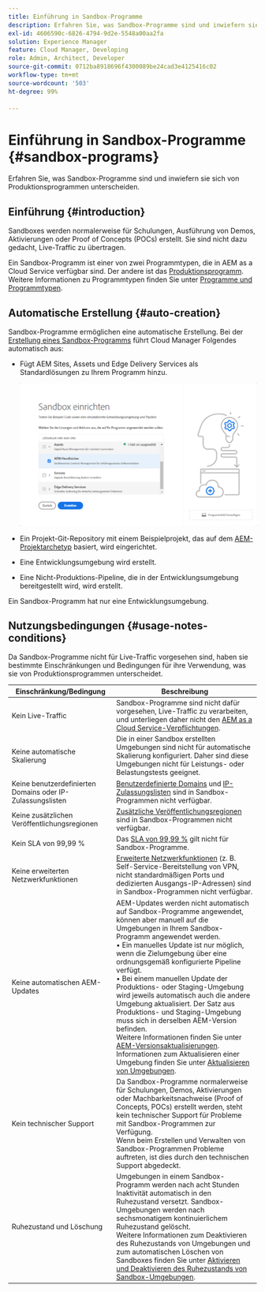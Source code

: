 ```yaml
---
title: Einführung in Sandbox-Programme
description: Erfahren Sie, was Sandbox-Programme sind und inwiefern sie sich von Produktionsprogrammen unterscheiden.
exl-id: 4606590c-6826-4794-9d2e-5548a00aa2fa
solution: Experience Manager
feature: Cloud Manager, Developing
role: Admin, Architect, Developer
source-git-commit: 0712ba8918696f4300089be24cad3e4125416c02
workflow-type: tm+mt
source-wordcount: '503'
ht-degree: 99%

---
```



# Einführung in Sandbox-Programme {#sandbox-programs}

Erfahren Sie, was Sandbox-Programme sind und inwiefern sie sich von Produktionsprogrammen unterscheiden.

## Einführung {#introduction}

Sandboxes werden normalerweise für Schulungen, Ausführung von Demos, Aktivierungen oder Proof of Concepts (POCs) erstellt. Sie sind nicht dazu gedacht, Live-Traffic zu übertragen.

Ein Sandbox-Programm ist einer von zwei Programmtypen, die in AEM as a Cloud Service verfügbar sind. Der andere ist das [Produktionsprogramm](introduction-production-programs.md). Weitere Informationen zu Programmtypen finden Sie unter [Programme und Programmtypen](/help/implementing/cloud-manager/getting-access-to-aem-in-cloud/program-types.md).

## Automatische Erstellung {#auto-creation}

Sandbox-Programme ermöglichen eine automatische Erstellung. Bei der [Erstellung eines Sandbox-Programms](/help/implementing/cloud-manager/getting-access-to-aem-in-cloud/creating-sandbox-programs.md) führt Cloud Manager Folgendes automatisch aus:

* Fügt AEM Sites, Assets und Edge Delivery Services als Standardlösungen zu Ihrem Programm hinzu.

  ![Auswählen der Lösungen und Add-ons für eine Sandbox ](assets/sandbox-solutions-add-ons.png)

* Ein Projekt-Git-Repository mit einem Beispielprojekt, das auf dem [AEM-Projektarchetyp](https://experienceleague.adobe.com/de/docs/experience-manager-core-components/using/developing/archetype/overview) basiert, wird eingerichtet.
* Eine Entwicklungsumgebung wird erstellt.
* Eine Nicht-Produktions-Pipeline, die in der Entwicklungsumgebung bereitgestellt wird, wird erstellt.

Ein Sandbox-Programm hat nur eine Entwicklungsumgebung.

## Nutzungsbedingungen {#usage-notes-conditions}

Da Sandbox-Programme nicht für Live-Traffic vorgesehen sind, haben sie bestimmte Einschränkungen und Bedingungen für ihre Verwendung, was sie von Produktionsprogrammen unterscheidet.

| Einschränkung/Bedingung | Beschreibung |
| --- | --- |
| Kein Live-Traffic | Sandbox-Programme sind nicht dafür vorgesehen, Live-Traffic zu verarbeiten, und unterliegen daher nicht den [AEM as a Cloud Service-Verpflichtungen](https://www.adobe.com/legal/service-commitments.html). |
| Keine automatische Skalierung | Die in einer Sandbox erstellten Umgebungen sind nicht für automatische Skalierung konfiguriert. Daher sind diese Umgebungen nicht für Leistungs- oder Belastungstests geeignet. |
| Keine benutzerdefinierten Domains oder IP-Zulassungslisten | [Benutzerdefinierte Domains](/help/implementing/cloud-manager/custom-domain-names/introduction.md) und [IP-Zulassungslisten](/help/implementing/cloud-manager/ip-allow-lists/introduction.md) sind in Sandbox-Programmen nicht verfügbar. |
| Keine zusätzlichen Veröffentlichungsregionen | [Zusätzliche Veröffentlichungsregionen](/help/operations/additional-publish-regions.md) sind in Sandbox-Programmen nicht verfügbar. |
| Kein SLA von 99,99 % | Das [SLA von 99,99 %](/help/implementing/cloud-manager/getting-access-to-aem-in-cloud/creating-production-programs.md#sla) gilt nicht für Sandbox-Programme. |
| Keine erweiterten Netzwerkfunktionen | [Erweiterte Netzwerkfunktionen](/help/security/configuring-advanced-networking.md) (z. B. Self-Service-Bereitstellung von VPN, nicht standardmäßigen Ports und dedizierten Ausgangs-IP-Adressen) sind in Sandbox-Programmen nicht verfügbar. |
| Keine automatischen AEM-Updates | AEM-Updates werden nicht automatisch auf Sandbox-Programme angewendet, können aber manuell auf die Umgebungen in Ihrem Sandbox-Programm angewendet werden.<br>• Ein manuelles Update ist nur möglich, wenn die Zielumgebung über eine ordnungsgemäß konfigurierte Pipeline verfügt.<br>• Bei einem manuellen Update der Produktions- oder Staging-Umgebung wird jeweils automatisch auch die andere Umgebung aktualisiert. Der Satz aus Produktions- und Staging-Umgebung muss sich in derselben AEM-Version befinden.<br>Weitere Informationen finden Sie unter [AEM-Versionsaktualisierungen](/help/implementing/deploying/aem-version-updates.md).<br>Informationen zum Aktualisieren einer Umgebung finden Sie unter [Aktualisieren von Umgebungen](/help/implementing/cloud-manager/manage-environments.md#updating-dev-environment). |
| Kein technischer Support | Da Sandbox-Programme normalerweise für Schulungen, Demos, Aktivierungen oder Machbarkeitsnachweise (Proof of Concepts, POCs) erstellt werden, steht kein technischer Support für Probleme mit Sandbox-Programmen zur Verfügung.<br>Wenn beim Erstellen und Verwalten von Sandbox-Programmen Probleme auftreten, ist dies durch den technischen Support abgedeckt. |
| Ruhezustand und Löschung | Umgebungen in einem Sandbox-Programm werden nach acht Stunden Inaktivität automatisch in den Ruhezustand versetzt. Sandbox-Umgebungen werden nach sechsmonatigem kontinuierlichem Ruhezustand gelöscht.<br>Weitere Informationen zum Deaktivieren des Ruhezustands von Umgebungen und zum automatischen Löschen von Sandboxes finden Sie unter [Aktivieren und Deaktivieren des Ruhezustands von Sandbox-Umgebungen](/help/implementing/cloud-manager/getting-access-to-aem-in-cloud/hibernating-environments.md). |
